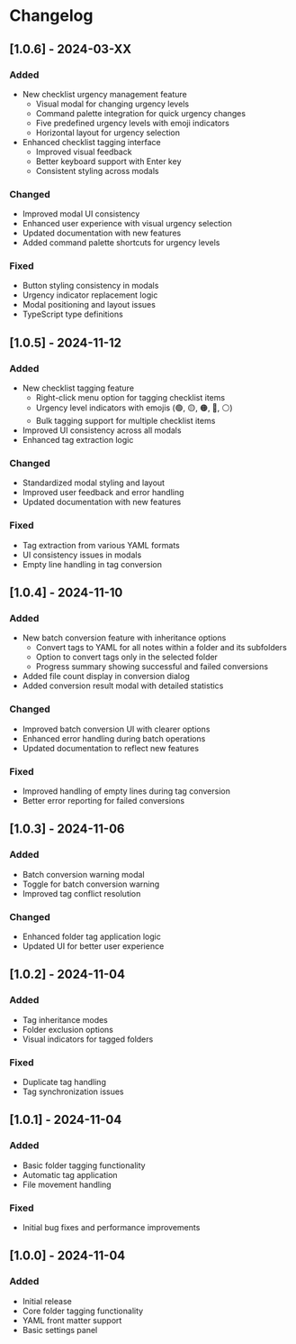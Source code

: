 # Changelog

## [1.0.6] - 2024-03-XX

### Added

- New checklist urgency management feature
  - Visual modal for changing urgency levels
  - Command palette integration for quick urgency changes
  - Five predefined urgency levels with emoji indicators
  - Horizontal layout for urgency selection
- Enhanced checklist tagging interface
  - Improved visual feedback
  - Better keyboard support with Enter key
  - Consistent styling across modals

### Changed

- Improved modal UI consistency
- Enhanced user experience with visual urgency selection
- Updated documentation with new features
- Added command palette shortcuts for urgency levels

### Fixed

- Button styling consistency in modals
- Urgency indicator replacement logic
- Modal positioning and layout issues
- TypeScript type definitions

## [1.0.5] - 2024-11-12

### Added

- New checklist tagging feature
  - Right-click menu option for tagging checklist items
  - Urgency level indicators with emojis (🟢, 🟡, 🟠, 🔴, ⚪️)
  - Bulk tagging support for multiple checklist items
- Improved UI consistency across all modals
- Enhanced tag extraction logic

### Changed

- Standardized modal styling and layout
- Improved user feedback and error handling
- Updated documentation with new features

### Fixed

- Tag extraction from various YAML formats
- UI consistency issues in modals
- Empty line handling in tag conversion

## [1.0.4] - 2024-11-10

### Added

- New batch conversion feature with inheritance options
  - Convert tags to YAML for all notes within a folder and its subfolders
  - Option to convert tags only in the selected folder
  - Progress summary showing successful and failed conversions
- Added file count display in conversion dialog
- Added conversion result modal with detailed statistics

### Changed

- Improved batch conversion UI with clearer options
- Enhanced error handling during batch operations
- Updated documentation to reflect new features

### Fixed

- Improved handling of empty lines during tag conversion
- Better error reporting for failed conversions

## [1.0.3] - 2024-11-06

### Added

- Batch conversion warning modal
- Toggle for batch conversion warning
- Improved tag conflict resolution

### Changed

- Enhanced folder tag application logic
- Updated UI for better user experience

## [1.0.2] - 2024-11-04

### Added

- Tag inheritance modes
- Folder exclusion options
- Visual indicators for tagged folders

### Fixed

- Duplicate tag handling
- Tag synchronization issues

## [1.0.1] - 2024-11-04

### Added

- Basic folder tagging functionality
- Automatic tag application
- File movement handling

### Fixed

- Initial bug fixes and performance improvements

## [1.0.0] - 2024-11-04

### Added

- Initial release
- Core folder tagging functionality
- YAML front matter support
- Basic settings panel
